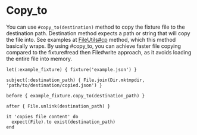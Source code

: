 # Copy_to

You can use `#copy_to(destination)` method to copy the fixture file to the destination path. Destination method expects a path or string that will copy the file into. See examples at [FileUtils#cp](https://rubyapi.org/3.3/o/fileutils#method-i-cp) method, which this method basically wraps. By using #copy_to, you can achieve faster file copying compared to the fixture#read then File#write approach, as it avoids loading the entire file into memory.

```rspec
let(:example_fixture) { fixture('example.json') }

subject(:destination_path) { File.join(Dir.mktmpdir, 'path/to/destination/copied.json') }

before { example_fixture.copy_to(destination_path) }

after { File.unlink(destination_path) }

it 'copies file content' do
  expect(File).to exist(destination_path)
end
```
